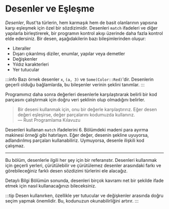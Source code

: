 # Desenler ve Eşleşme

*Desenler*, Rust'ta türlerin, hem karmaşık hem de basit olanlarının yapısına karşı eşleşmek için özel bir sözdizimidir. Desenleri `match` ifadeleri ve diğer yapılarla birleştirerek, bir programın kontrol akışı üzerinde daha fazla kontrol elde edersiniz. Bir desen, aşağıdakilerin bazı bileşimlerinden oluşur:

- Literaller
- Dışarı çıkarılmış diziler, enumlar, yapılar veya demetler
- Değişkenler
- Yıldız karakterleri
- Yer tutucular

:::info
Bazı örnek desenler `x`, `(a, 3)` ve `Some(Color::Red)`'dir. Desenlerin geçerli olduğu bağlamlarda, bu bileşenler verinin şeklini tanımlar. 
:::

Programımız daha sonra değerleri desenlerle karşılaştırarak belirli bir kod parçasını çalıştırmak için doğru veri şeklinin olup olmadığını belirler.

> Bir deseni kullanmak için, onu bir değerle karşılaştırırız. Eğer desen değeri eşleşirse, değer parçalarını kodumuzda kullanırız.  
> — Rust Programlama Kılavuzu

Desenleri kullanan `match` ifadelerini 6. Bölümdeki madeni para ayırma makinesi örneği gibi hatırlayın. Eğer değer, desenin şekline uyuyorsa, adlandırılmış parçaları kullanabiliriz. Uymuyorsa, desenle ilişkili kod çalışmaz.

---

Bu bölüm, desenlerle ilgili her şey için bir referanstır. Desenleri kullanmak için geçerli yerleri, çürütülebilir ve çürütülemez desenler arasındaki farkı ve görebileceğiniz farklı desen sözdizimi türlerini ele alacağız.


Detaylı Bilgi
Bölümün sonunda, desenleri birçok kavramı net bir şekilde ifade etmek için nasıl kullanacağınızı bileceksiniz.


:::tip
Desen kullanırken, özellikle yer tutucular ve değişkenler arasında doğru seçim yapmak önemlidir. Bu, kodunuzun okunabilirliğini artırır.
:::

